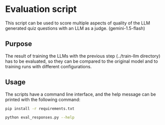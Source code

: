 # Evaluation script

This script can be used to score multiple aspects of quality of the LLM generated quiz questions with an LLM as a judge. (gemini-1.5-flash)

## Purpose

The result of training the LLMs with the previous step (../train-llm directory) has to be evaluated, so they can be compared to the original model and to training runs with different configurations.

## Usage

The scripts have a command line interface, and the help message can be printed with the following command:
```bash
pip install -r requirements.txt

python eval_responses.py --help
```
